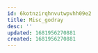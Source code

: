 ```yaml
---
id: 6kotnzirqhnvutwpvhh09e2
title: Misc_godray
desc: ''
updated: 1681956270881
created: 1681956270881
---
```

